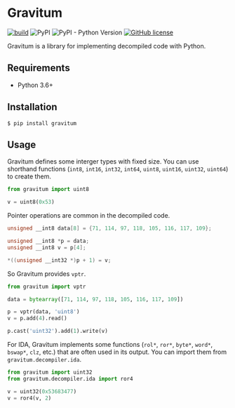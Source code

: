 # Gravitum

[![build](https://github.com/Sh4ww/gravitum/actions/workflows/tests.yml/badge.svg?branch=main)](https://github.com/Sh4ww/gravitum/actions/workflows/tests.yml)
![PyPI](https://img.shields.io/pypi/v/gravitum)
![PyPI - Python Version](https://img.shields.io/pypi/pyversions/gravitum)
[![GitHub license](https://img.shields.io/github/license/Sh4ww/gravitum)](https://github.com/Sh4ww/gravitum/blob/main/LICENSE)

Gravitum is a library for implementing decompiled code with Python.

## Requirements

- Python 3.6+

## Installation

```
$ pip install gravitum
```

## Usage

Gravitum defines some interger types with fixed size. You can use shorthand functions (`int8`, `int16`, `int32`, `int64`, `uint8`, `uint16`, `uint32`, `uint64`) to create them.

```python
from gravitum import uint8

v = uint8(0x53)
```

Pointer operations are common in the decompiled code.

```c
unsigned __int8 data[8] = {71, 114, 97, 118, 105, 116, 117, 109};

unsigned __int8 *p = data;
unsigned __int8 v = p[4];

*((unsigned __int32 *)p + 1) = v;
```

So Gravitum provides `vptr`.

```python
from gravitum import vptr

data = bytearray([71, 114, 97, 118, 105, 116, 117, 109])

p = vptr(data, 'uint8')
v = p.add(4).read()

p.cast('uint32').add(1).write(v)
```

For IDA, Gravitum implements some functions (`rol*`, `ror*`, `byte*`, `word*`, `bswap*`, `clz`, etc.) that are often used in its output. You can import them from `gravitum.decompiler.ida`.

```python
from gravitum import uint32
from gravitum.decompiler.ida import ror4

v = uint32(0x53683477)
v = ror4(v, 2)
```
